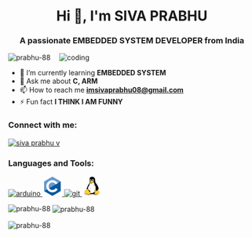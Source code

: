 <h1 align="center">Hi 👋, I'm SIVA PRABHU</h1>
<h3 align="center">A passionate EMBEDDED SYSTEM DEVELOPER from India</h3>
<img align="right" alt="coding" width="400" src="https://gist.githubusercontent.com/MedRedha/fd8e2481bde2610c96b9aafde543879c/raw/88624e8d31c4295973dcb7c900dacf0edc0a6d99/coding.gif" />

<p align="left"> <img src="https://komarev.com/ghpvc/?username=prabhu-88&label=Profile%20views&color=0e75b6&style=flat" alt="prabhu-88" /> </p>

- 🌱 I’m currently learning **EMBEDDED SYSTEM**
- 💬 Ask me about **C, ARM**
- 📫 How to reach me **imsivaprabhu08@gmail.com**
- ⚡ Fun fact **I THINK I AM FUNNY**

<h3 align="left">Connect with me:</h3>
<p align="left">
  <a href="https://linkedin.com/in/siva-prabhu-v-273084248" target="blank">
    <img align="center" src="https://raw.githubusercontent.com/rahuldkjain/github-profile-readme-generator/master/src/images/icons/Social/linked-in-alt.svg" alt="siva prabhu v" height="30" width="40" />
  </a>
</p>

<h3 align="left">Languages and Tools:</h3>
<p align="left">
  <a href="https://www.arduino.cc/" target="_blank" rel="noreferrer">
    <img src="https://cdn.worldvectorlogo.com/logos/arduino-1.svg" alt="arduino" width="40" height="40"/>
  </a>
  <a href="https://www.cprogramming.com/" target="_blank" rel="noreferrer">
    <img src="https://raw.githubusercontent.com/devicons/devicon/master/icons/c/c-original.svg" alt="c" width="40" height="40"/>
  </a>
  <a href="https://git-scm.com/" target="_blank" rel="noreferrer">
    <img src="https://www.vectorlogo.zone/logos/git-scm/git-scm-icon.svg" alt="git" width="40" height="40"/>
  </a>
  <a href="https://www.linux.org/" target="_blank" rel="noreferrer">
    <img src="https://raw.githubusercontent.com/devicons/devicon/master/icons/linux/linux-original.svg" alt="linux" width="40" height="40"/>
  </a>
</p>

<p><img align="left" src="https://github-readme-stats.vercel.app/api/top-langs?username=prabhu-88&show_icons=true&locale=en&layout=compact" alt="prabhu-88" /></p>

<p>&nbsp;<img align="center" src="https://github-readme-stats.vercel.app/api?username=prabhu-88&show_icons=true&locale=en" alt="prabhu-88" /></p>

<p><img align="center" src="https://github-readme-streak-stats.herokuapp.com/?user=prabhu-88&" alt="prabhu-88" /></p>
